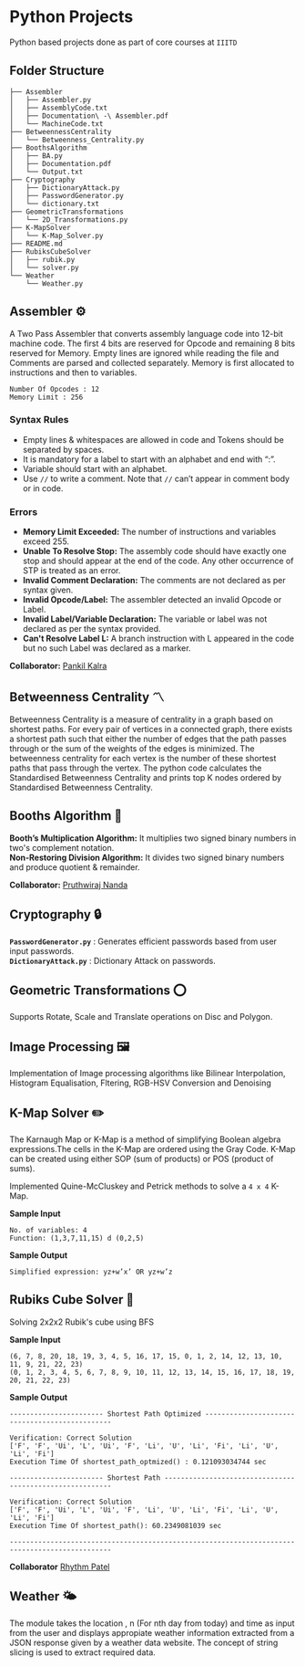 # Python Projects

Python based projects done as part of core courses at `IIITD`

## Folder Structure  

```
├── Assembler
│   ├── Assembler.py
│   ├── AssemblyCode.txt
│   ├── Documentation\ -\ Assembler.pdf
│   └── MachineCode.txt
├── BetweennessCentrality
│   └── Betweenness_Centrality.py
├── BoothsAlgorithm
│   ├── BA.py
│   ├── Documentation.pdf
│   └── Output.txt
├── Cryptography
│   ├── DictionaryAttack.py
│   ├── PasswordGenerator.py
│   └── dictionary.txt
├── GeometricTransformations
│   └── 2D_Transformations.py
├── K-MapSolver
│   └── K-Map_Solver.py
├── README.md
├── RubiksCubeSolver
│   ├── rubik.py
│   └── solver.py
└── Weather
    └── Weather.py
```

## Assembler :gear:

A Two Pass Assembler that converts assembly language code into 12-bit machine code. The first 4 bits are reserved for Opcode and remaining 8 bits reserved for Memory. Empty lines are ignored while reading the file and Comments are parsed and collected separately. Memory is first allocated to instructions and then to variables.

```
Number Of Opcodes : 12 
Memory Limit : 256
```

### Syntax Rules

- Empty lines & whitespaces are allowed in code and Tokens should be separated by spaces.
- It is mandatory for a label to start with an alphabet and end with “:”.
- Variable should start with an alphabet.
- Use `//` to write a comment. Note that `//` can’t appear in comment body or in code.

### Errors   

- **Memory Limit Exceeded:** The number of instructions and variables exceed 255.
- **Unable To Resolve Stop:** The assembly code should have exactly one stop and should appear at the end of the code. Any other occurrence of STP is treated as an error.
- **Invalid Comment Declaration:** The comments are not declared as per syntax given.
- **Invalid Opcode/Label:** The assembler detected an invalid Opcode or Label.
- **Invalid Label/Variable Declaration:** The variable or label was not declared as per the syntax provided.
- **Can't Resolve Label L:** A branch instruction with L appeared in the code but no such Label was declared as a marker.

**Collaborator:** [Pankil Kalra](https://github.com/pankilkalra)

## Betweenness Centrality :part_alternation_mark:
Betweenness Centrality is a measure of centrality in a graph based on shortest paths. For every pair of vertices in a connected graph, there exists a shortest path such that either the number of edges that the path passes through or the sum of the weights of the edges is minimized. The betweenness centrality for each vertex is the number of these shortest paths that pass through the vertex. The python code calculates the Standardised Betweenness Centrality and prints top K nodes ordered by Standardised Betweenness Centrality.

## Booths Algorithm :memo:

**Booth’s Multiplication Algorithm:** It multiplies two signed binary numbers in two's complement notation.   
**Non-Restoring Division Algorithm:** It divides two signed binary numbers and produce quotient & remainder.

**Collaborator:** [Pruthwiraj Nanda](https://github.com/pruthwi07) 


## Cryptography :lock:

**`PasswordGenerator.py`** : Generates efficient passwords based from user input passwords.   
**`DictionaryAttack.py`** : Dictionary Attack on passwords.

## Geometric Transformations :o:

Supports Rotate, Scale and Translate operations on Disc and Polygon.

## Image Processing 🖼️

Implementation of Image processing algorithms like Bilinear Interpolation, Histogram Equalisation, Fltering, RGB-HSV Conversion and Denoising

## K-Map Solver :pencil2:

The Karnaugh Map or K-Map is a method of simplifying Boolean algebra expressions.The cells in the K-Map are ordered using the Gray Code. K-Map can be created using either SOP (sum of products) or POS (product of sums).

Implemented Quine-McCluskey and Petrick methods to solve a `4 x 4` K-Map.

**Sample Input**
```
No. of variables: 4
Function: (1,3,7,11,15) d (0,2,5) 
```
**Sample Output**
```
Simplified expression: yz+w’x’ OR yz+w’z
```

## Rubiks Cube Solver :wrench:

Solving 2x2x2 Rubik's cube using BFS

**Sample Input**
```
(6, 7, 8, 20, 18, 19, 3, 4, 5, 16, 17, 15, 0, 1, 2, 14, 12, 13, 10, 11, 9, 21, 22, 23)
(0, 1, 2, 3, 4, 5, 6, 7, 8, 9, 10, 11, 12, 13, 14, 15, 16, 17, 18, 19, 20, 21, 22, 23)
```
**Sample Output**
```
----------------------- Shortest Path Optimized -----------------------------------------------

Verification: Correct Solution
['F', 'F', 'Ui', 'L', 'Ui', 'F', 'Li', 'U', 'Li', 'Fi', 'Li', 'U', 'Li', 'Fi']
Execution Time Of shortest_path_optmized() : 0.121093034744 sec

----------------------- Shortest Path ---------------------------------------------------------

Verification: Correct Solution
['F', 'F', 'Ui', 'L', 'Ui', 'F', 'Li', 'U', 'Li', 'Fi', 'Li', 'U', 'Li', 'Fi']
Execution Time Of shortest_path(): 60.2349081039 sec

-----------------------------------------------------------------------------------------------
```
**Collaborator** [Rhythm Patel](https://github.com/rhythm-patel)

## Weather :sun_behind_small_cloud:
The module takes the location , n (For nth day from today) and time as input from the user and displays
appropiate weather information extracted from a JSON response given by a weather data website.
The concept of string slicing is used to extract required data.
